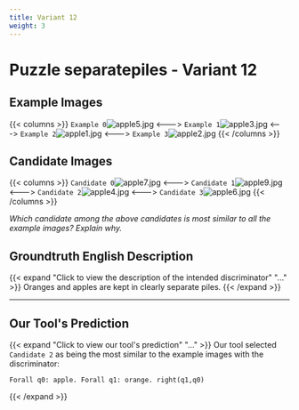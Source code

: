```yaml
---
title: Variant 12
weight: 3
---
```


# Puzzle separatepiles - Variant 12

## Example Images
{{< columns >}}
`Example 0`![apple5.jpg](/natscene_data/images/apple5.jpg)
<--->
`Example 1`![apple3.jpg](/natscene_data/images/apple3.jpg)
<--->
`Example 2`![apple1.jpg](/natscene_data/images/apple1.jpg)
<--->
`Example 3`![apple2.jpg](/natscene_data/images/apple2.jpg)
{{< /columns >}}

## Candidate Images
{{< columns >}}
`Candidate 0`![apple7.jpg](/natscene_data/images/apple7.jpg)
<--->
`Candidate 1`![apple9.jpg](/natscene_data/images/apple9.jpg)
<--->
`Candidate 2`![apple4.jpg](/natscene_data/images/apple4.jpg)
<--->
`Candidate 3`![apple6.jpg](/natscene_data/images/apple6.jpg)
{{< /columns >}}

*Which candidate among the above candidates is most similar to all the example images? Explain why.*

## Groundtruth English Description

{{< expand "Click to view the description of the intended discriminator" "..." >}}
Oranges and apples are kept in clearly separate piles.
{{< /expand >}}

---



## Our Tool's Prediction

{{< expand "Click to view our tool's prediction" "..." >}}
Our tool selected `Candidate 2` as being the most similar to the example images with the discriminator:
```plaintext
Forall q0: apple. Forall q1: orange. right(q1,q0)
```
{{< /expand >}}
